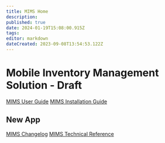 ```yaml
---
title: MIMS Home
description: 
published: true
date: 2024-01-19T15:08:00.915Z
tags: 
editor: markdown
dateCreated: 2023-09-08T13:54:53.122Z
---
```


# <div id="test"> Mobile Inventory Management Solution - Draft </div>

[MIMS User Guide](./MobileInventoryManagementSolution)
[MIMS Installation Guide](./Installation_Guide.md)

## New App
[MIMS Changelog](./MobileInventoryManagementSolution/change-log/mims-change-log.md)
[MIMS Technical Reference](./MobileInventoryManagementSolution/technical-documentation/mims-technical-documentation.md)